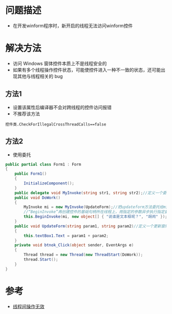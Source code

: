 # 问题描述

* 在开发winform程序时，新开启的线程无法访问winform控件

# 解决方法

* 访问 Windows 窗体控件本质上不是线程安全的
* 如果有多个线程操作控件状态，可能使控件进入一种不一致的状态，还可能出现其他与线程相关的 bug

## 方法1

* 设置该属性后编译器不会对跨线程的控件访问报错
* 不推荐该方法

```
控件类.CheckForIllegalCrossThreadCalls==false
```

## 方法2

* 使用委托

```csharp
public partial class Form1 : Form
{
    public Form1()
    {
        InitializeComponent();
    }
    public delegate void MyInvoke(string str1, string str2);//定义一个委托事件
    public void DoWork()
    {
        MyInvoke mi = new MyInvoke(UpdateForm);//把updateform方法委托给mi
        //“BeginInvoke”再创建控件的基础句柄所在线程上，用指定的参数异步执行指定委托
        this.BeginInvoke(mi, new object[] { "说谁是文本框呢？", "胡闹" });//后面的两个参数为mi对象的参数，执行委托
    }
    public void UpdateForm(string param1, string param2)//定义一个更新窗体方法
    {
        this.textBox1.Text = param1 + param2;
    }
    private void btnok_Click(object sender, EventArgs e)
    {
        Thread thread = new Thread(new ThreadStart(DoWork));
        thread.Start();
    }
}
```

# 参考

* [线程间操作无效](https://www.cnblogs.com/zhoulitong/p/6412353.html)